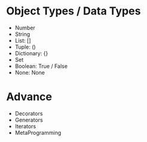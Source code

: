 # Object Types / Data Types

- Number
- String
- List: []
- Tuple: ()
- Dictionary: {}
- Set
- Boolean: True / False
- None: None

# Advance

- Decorators
- Generators
- Iterators
- MetaProgramming